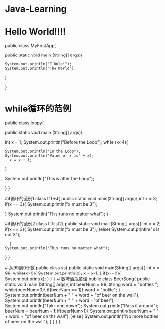 # Java-Learning
# Hello World!!!!
public class MyFirstApp{
  
  public static void main (String[] args){
    
    System.out.println("I Rule!");
    System.out.println("The World");
    
  } 

}


# while循环的范例
public class loopy{

  public static void main (String[] args){
  
  int x = 1;
  System.out.println("Before the Loop");
  while (x<4){
  
    System.out.println("In the Loop");
    System.out.println("Value of x is" + x);
      x = x + 1;
      
   }
  
  System.out.println("This is after the Loop");
  
  }
}


#if循环的范例1
class IfTest{
  public static void main(String[] args){
    int x = 3;
    if(x == 3){
      System.out.println("x must be 3");

}
      System.out.println("This runs no matter what");
}
}

#if循环的范例2
class IfTest2{
  public static void main(String[] args){
    int x = 2;
    if(x == 3){
      System.out.println("x must be 3");
}else{
      System.out.println("x is not 3");

      }
    System.out.println("This runs no matter what");
}
}

# 从99到0计数
public class ss{
  public static void main(String[] args){
    int x = 99;
    while(x>0){
      System.out.println(x);
      x = x-1;
    }
    if(x==0){
      System.out.print(x);
    }
  }
}
 # 数啤酒瓶童谣
 public class BeerSong{
  public static void main (String[] args){
    int beerNum = 99;
    String word = "bottles ";
    while(beerNum>0){
      if(beerNum == 1){
        word = "bottle";
      }
    System.out.println(beerNum + " " + word + "of beer on the wall");
    System.out.println(beerNum + " " + word +"of beer");
    System.out.println("Take one down");
    System.out.println("Pass it around");
    beerNum = beerNum - 1;
    if(beerNum>1){
      System.out.println(beerNum + " " + word + "of beer on the wall");
      }else{
      System.out.println("No more bottles of beer on the wall");
      }
    }
  }
}
